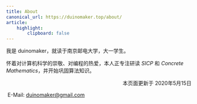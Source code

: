 ```yaml
---
title: About
canonical_url: https://duinomaker.top/about/
article:
    highlight:
        clipboard: false
---
```


我是 duinomaker，就读于南京邮电大学，大一学生。

怀着对计算机科学的崇敬、对编程的热爱，本人正专注研读 *SICP* 和 *Concrete Mathematics*，并开始巩固算法知识。

<p style="text-align: right;">本页面更新于 2020年5月15日</p>

<i class="fas fa-envelope"></i>&nbsp;E-Mail: <a target="_blank" rel="external nofollow noopener noreferrer" title="duinomaker's E-Mail" href="mailto:duinomaker@gmail.com">duinomaker@gmail.com</a>
